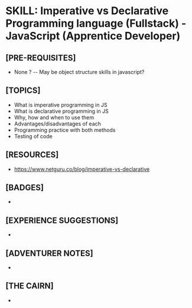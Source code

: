 # SKILL: Imperative vs Declarative Programming language (Fullstack) - JavaScript (Apprentice Developer)

## [PRE-REQUISITES]
  * None ? -- May be object structure skills in javascript?

## [TOPICS]
  * What is imperative programming in JS
  * What is declarative programming in JS
  * Why, how and when to use them
  * Advantages/disadvantages of each
  * Programming practice with both methods
  * Testing of code

## [RESOURCES]
  * https://www.netguru.co/blog/imperative-vs-declarative

## [BADGES]
  * 

## [EXPERIENCE SUGGESTIONS]
  * 

## [ADVENTURER NOTES]
  * 

## [THE CAIRN]
  * 